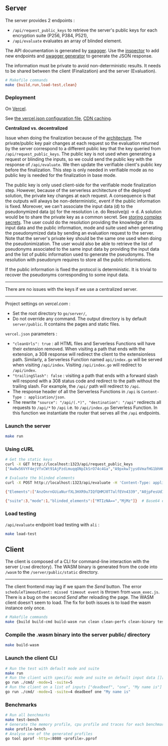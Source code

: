 ## Server

The server provides 2 endpoints :
- `/api/request_public_keys` to retrieve the server's public keys for each encryption suite (P256, P384, P521),
- `/api/evaluate` evaluates an array of blinded element.

The API documentation is generated by [swagger](https://app.swaggerhub.com/apis/nclv/ensimag-oprf/). Use the [inspector](https://inspector.swagger.io/builder) to add new endpoints and [swagger generator](https://roger13.github.io/SwagDefGen/) to generate the JSON response.

The information must be private to avoid non-deterministic results. It needs to be shared between the client (Finalization) and the server (Evaluation).

```bash
# Makefile commands
make {build,run,load-test,clean}
```

### Deployment

On [Vercel](https://vercel.com/nclv/ensimag-oprf).

See [the vercel.json configuration file](https://vercel.com/docs/cli#project-configuration/), [CDN caching](https://vercel.com/docs/concepts/edge-network/caching).

**Centralized vs. decentralized**

Issue when doing the finalization because of the [architecture](https://vercel.com/docs/concepts/functions/conceptual-model). The private/public key pair changes at each request so the evaluation returned by the server correspond to a different public key that the key queried from `/api/request_public_keys`. The public key is not used when generating a request or blinding the inputs, so we could send the public key with the response of `/api/evaluate`. We then update the verifiable client's public key before the finalization. This step is only needed in verifiable mode as no public key is needed for the finalization in base mode.

The public key is only used client-side for the verifiable mode finalization step. However, because of the serverless architecture of the deployed solution, the private key changes at each request. A consequence is that the outputs will always be non-deterministic, event if the public information is fixed. Moreover, we can't associate the input data (d) to the pseudonymized data (p) for the resolution i.e. do Resolve(p) -> d.
A solution would be to share the private key as a common secret. See [storing complex secrets](https://github.com/vercel/vercel/issues/749). The user could do the resolution providing the knowledge of its input data and the public information, mode and suite used when generating the pseudonymized data by sending an evaluation request to the server. Note that the server's private key should be the same one used when doing the pseudonimization. The user would also be able to retrieve the list of pseudonyms associated to the same input data by providing the input data and the list of public information used to generate the pseudonyms. The resolution with pseudonym requires to store all the public informations.

If the public information is fixed the protocol is deterministic. It is trivial to recover the pseudonyms corresponding to some input data.

---

There are no issues with the keys if we use a centralized server.

---

Project settings on _vercel.com_ :
- Set the root directory to `go/server/`,
- Do not override any command. The output directory is by default `server/public`. It contains the pages and static files.

`vercel.json` parameters :
- `"cleanUrls": true` : all HTML files and Serverless Functions will have their extension removed. When visiting a path that ends with the extension, a 308 response will redirect the client to the extensionless path. Similarly, a Serverless Function named `api/index.go` will be served when visiting `/api/index`. Visiting `/api/index.go` will redirect to `/api/index`.
- `"trailingSlash": false` : visiting a path that ends with a forward slash will respond with a 308 status code and redirect to the path without the trailing slash. For example, the `/api/` path will redirect to `/api`. 
- The response header of all the Serverless Functions in `/api` is `Content-Type : application/json`.
- The rewrite `"source": "/api/(.*)", "destination": "/api"` redirects all requests to `/api/*` to `/api` i.e. to `/api/index.go` Serverless Function. In this function we instantiate the router that serves all the `/api` endpoints.

### Launch the server

```bash
make run
```

### Using cURL

```bash
# Get the static keys
curl -X GET http://localhost:1323/api/request_public_keys
["Aw8w56VYF4ejVfxCWt91AjPzdimuqqONpIkSrO74c4Ga","A9pxkw7jys6VmafHG1bhHOCd0b9nakuxZzHgQmDeiN8DtyemjeinyjtSNxdZPI50dQ==","AwF+WC+bWEBW1GT9wownSD7UokFge1BM7OMXAlzx9KgC4B+HMZxKgHN/FMXm9dmHaYUWXEDk4W13w2xwJGAbu1LmGw=="]

# Evaluate the blinded elements
curl -X POST http://localhost:1323/api/evaluate -H 'Content-Type: application/json' -d '{"suite": 3, "mode": 1, "info": "7465737420696e666f", "blinded_elements": [[2, 99, 233, 95, 211, 165, 194, 204, 118, 22, 17, 134, 162, 84, 135, 138, 180, 7, 229, 225, 238, 137, 138, 247, 196, 178, 119, 121, 218, 135, 36, 201, 132],[2, 61, 128, 127, 32, 157, 20, 86, 131, 22, 159, 225, 197, 38, 118, 154, 158, 71, 70, 50, 188, 116, 40, 80, 108, 72, 139, 91, 98, 146, 135, 105, 40]]}' # blinded elements of [][]byte{{0x00}, {0xFF}}

{"Elements":["AnzOnrnGUiaNurfXL3HXR9u7IQfQHMJ0T7alfEVn4339","A0jpFesUdIFhySiR2u9+FKAJSkGCrKyI7X8w7B2GurbA"],"Proof":null}

{"suite":3,"mode":1,"blinded_elements":["MTIzNA==","MjMz"]}  # Base64 encoded strings
```

### Load testing
`/api/evaluate` endpoint load testing with `ali` :

```bash
make load-test
```

## Client

The client is composed of a CLI for command-line interaction with the server (`/cmd` directory). The WASM binary is generated from the code into `/wasm` to the `/server/public/static` directory.

---

The client frontend may lag if we spam the _Send_ button. The error `scheduleTimeoutEvent: missed timeout event` is thrown from `wasm_exec.js`. There is a bug on the second _Send_ after reloading the page. The WASM client doesn't seem to load. The fix for both issues is to load the wasm instance only once.

```bash
# Makefile commands
make {build build-cmd build-wasm run clean clean-perfs clean-binary test-bench profile-bench}
```

### Compile the .wasm binary into the server public/ directory

```bash
make build-wasm
```

### Launch the client CLI

```bash
# Run the test with default mode and suite
make run
# Run the client with specific mode and suite on default input data [][]byte{{0x00}, {0xFF}}
go run ./cmd/ -mode=1 -suite=5
# Run the client on a list of inputs ["deadbeef", "one", "My name is"]
go run ./cmd/ -mode=1 -suite=4 deadbeef one "My name is"
```

### Benchmarks

```bash
# Run all benchmarks
make test-bench
# Generate the memory profile, cpu profile and traces for each benchmarks in perfs/
make profile-bench
# Analyse one of the generated profiles
go tool pprof -http=:8080 <profile>.pprof
```